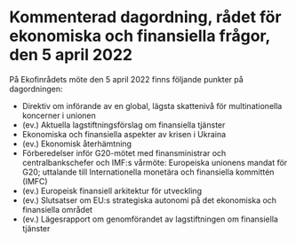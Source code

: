# Kommenterad dagordning, rådet för ekonomiska och finansiella frågor, den 5 april 2022

På Ekofinrådets möte den 5 april 2022 finns följande punkter på dagordningen:

* Direktiv om införande av en global, lägsta skattenivå för multinationella koncerner i unionen
* (ev.) Aktuella lagstiftningsförslag om finansiella tjänster
* Ekonomiska och finansiella aspekter av krisen i Ukraina
* (ev.) Ekonomisk återhämtning
* Förberedelser inför G20-mötet med finansministrar och centralbankschefer och IMF:s vårmöte: Europeiska unionens mandat för G20; uttalande till Internationella monetära och finansiella kommittén (IMFC)
* (ev.) Europeisk finansiell arkitektur för utveckling
* (ev.) Slutsatser om EU:s strategiska autonomi på det ekonomiska och finansiella området
* (ev.) Lägesrapport om genomförandet av lagstiftningen om finansiella tjänster
